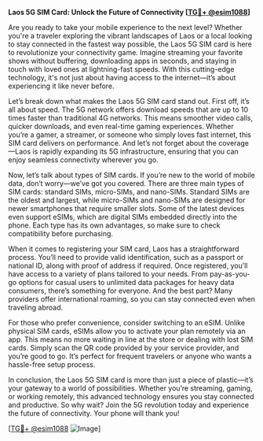 **Laos 5G SIM Card: Unlock the Future of Connectivity [[TG💪+ @esim1088](https://t.me/s/esim1088)]**

Are you ready to take your mobile experience to the next level? Whether you're a traveler exploring the vibrant landscapes of Laos or a local looking to stay connected in the fastest way possible, the Laos 5G SIM card is here to revolutionize your connectivity game. Imagine streaming your favorite shows without buffering, downloading apps in seconds, and staying in touch with loved ones at lightning-fast speeds. With this cutting-edge technology, it's not just about having access to the internet—it’s about experiencing it like never before.

Let’s break down what makes the Laos 5G SIM card stand out. First off, it’s all about speed. The 5G network offers download speeds that are up to 10 times faster than traditional 4G networks. This means smoother video calls, quicker downloads, and even real-time gaming experiences. Whether you’re a gamer, a streamer, or someone who simply loves fast internet, this SIM card delivers on performance. And let’s not forget about the coverage—Laos is rapidly expanding its 5G infrastructure, ensuring that you can enjoy seamless connectivity wherever you go.

Now, let’s talk about types of SIM cards. If you’re new to the world of mobile data, don’t worry—we’ve got you covered. There are three main types of SIM cards: standard SIMs, micro-SIMs, and nano-SIMs. Standard SIMs are the oldest and largest, while micro-SIMs and nano-SIMs are designed for newer smartphones that require smaller slots. Some of the latest devices even support eSIMs, which are digital SIMs embedded directly into the phone. Each type has its own advantages, so make sure to check compatibility before purchasing.

When it comes to registering your SIM card, Laos has a straightforward process. You’ll need to provide valid identification, such as a passport or national ID, along with proof of address if required. Once registered, you’ll have access to a variety of plans tailored to your needs. From pay-as-you-go options for casual users to unlimited data packages for heavy data consumers, there’s something for everyone. And the best part? Many providers offer international roaming, so you can stay connected even when traveling abroad.

For those who prefer convenience, consider switching to an eSIM. Unlike physical SIM cards, eSIMs allow you to activate your plan remotely via an app. This means no more waiting in line at the store or dealing with lost SIM cards. Simply scan the QR code provided by your service provider, and you’re good to go. It’s perfect for frequent travelers or anyone who wants a hassle-free setup process.

In conclusion, the Laos 5G SIM card is more than just a piece of plastic—it’s your gateway to a world of possibilities. Whether you’re streaming, gaming, or working remotely, this advanced technology ensures you stay connected and productive. So why wait? Join the 5G revolution today and experience the future of connectivity. Your phone will thank you!

[[TG💪+ @esim1088](https://t.me/s/esim1088) ![Image](https://i.postimg.cc/Y0z9fWf4/image.png)]